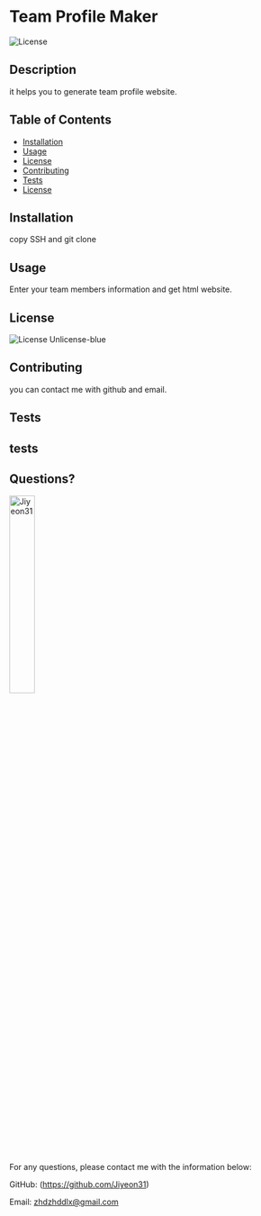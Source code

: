 # Team Profile Maker 
  ![License](https://img.shields.io/badge/License-Unlicense-blue.svg)
  
  ## Description 
  
  it helps you to generate team profile website.
  
  ## Table of Contents
  * [Installation](#installation)
  * [Usage](#usage)
  * [License](#license)
  * [Contributing](#contributing)
  * [Tests](#tests)
  * [License](#license)
  
  ## Installation
  
  copy SSH and git clone
  
  ## Usage 
  
  Enter your team members information and get html website.
    
  ## License
    
  ![License](https://img.shields.io/badge/License-Unlicense-blue.svg)
  Unlicense-blue
  
  
  ## Contributing
  
  you can contact me with github and email.
  
  ## Tests
  
  __tests__
  ---
  
  ## Questions?
  <img src="https://avatars.githubusercontent.com/u/94870473?v=4" alt="Jiyeon31" width="30%" height="30%" />
  
  For any questions, please contact me with the information below:
 
  GitHub: (https://github.com/Jiyeon31)<br />

  
  Email: zhdzhddlx@gmail.com
  
